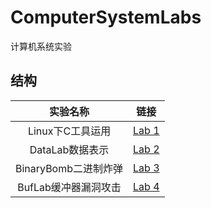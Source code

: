 # ComputerSystemLabs

计算机系统实验

## 结构

实验名称|链接
:-:|:-:
Linux下C工具运用|[Lab 1](./lab1)
DataLab数据表示|[Lab 2](./lab2)
BinaryBomb二进制炸弹|[Lab 3](./lab3)
BufLab缓冲器漏洞攻击|[Lab 4](./lab4)
